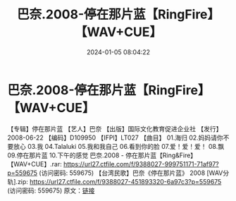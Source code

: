 ﻿---
title: 巴奈.2008-停在那片蓝【RingFire】【WAV+CUE】
date: 2024-01-05 08:04:22
categories: WAV车载音乐、镜像
tags: 华语中文
---
# 巴奈.2008-停在那片蓝【RingFire】【WAV+CUE】

【专辑】停在那片蓝
【艺人】巴奈
【出版】国际文化教育促进企业社
【发行】2008-06-22
【编码】D109950
【IFPI】LT027
【曲目】
01.海归
02.妈妈请你不要放心
03.我
04.Talaluki
05.我和我自己
06.看到你的脸
07.爱！爱！爱！
08.飘
09.停在那片蓝
10.下午的感觉
巴奈.2008 - 停在那片蓝【Ring&Fire】【WAV+CUE】.rar: https://url27.ctfile.com/f/9388027-999751171-71af97?p=559675
(访问密码: 559675)
【台湾民歌】巴奈《停在那片蓝》 2008 [WAV分轨].zip:
https://url27.ctfile.com/f/9388027-451893320-6a97c3?p=559675
(访问密码: 559675)
原文：[链接](https://blog.sina.com.cn/s/blog_1647c7e7601031438.html)